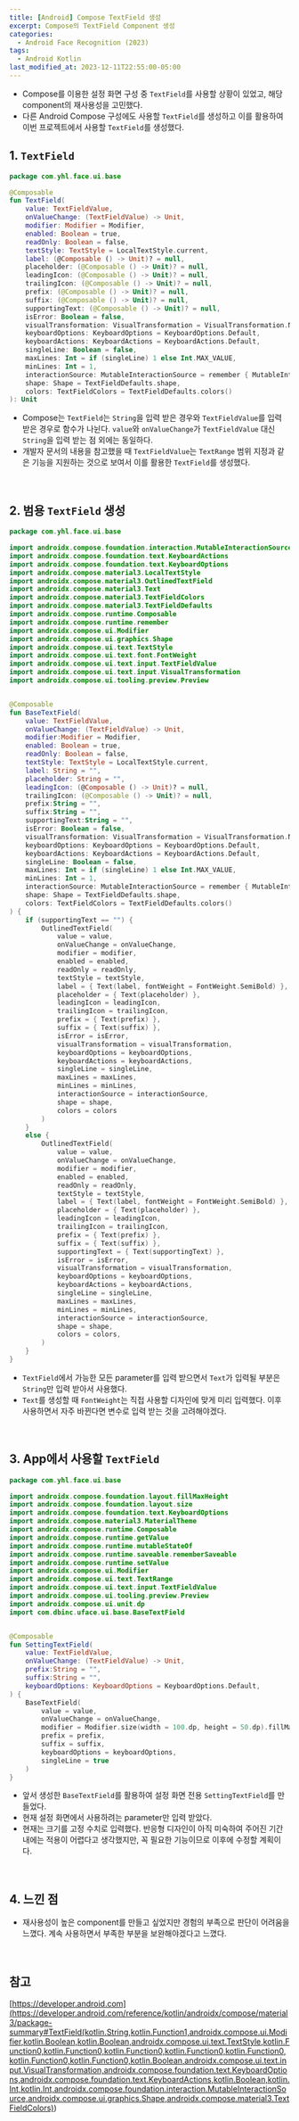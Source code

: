 ```yaml
---
title: [Android] Compose TextField 생성
excerpt: Compose의 TextField Component 생성
categories:
  - Android Face Recognition (2023)
tags:
  - Android Kotlin
last_modified_at: 2023-12-11T22:55:00-05:00
---
```


- Compose를 이용한 설정 화면 구성 중 `TextField`를 사용할 상황이 있었고, 해당 component의 재사용성을 고민했다.
- 다른 Android Compose 구성에도 사용할 `TextField`를 생성하고 이를 활용하여 이번 프로젝트에서 사용할 `TextField`를 생성했다.

## 1. `TextField`

```kotlin
package com.yhl.face.ui.base

@Composable
fun TextField(
    value: TextFieldValue,
    onValueChange: (TextFieldValue) -> Unit,
    modifier: Modifier = Modifier,
    enabled: Boolean = true,
    readOnly: Boolean = false,
    textStyle: TextStyle = LocalTextStyle.current,
    label: (@Composable () -> Unit)? = null,
    placeholder: (@Composable () -> Unit)? = null,
    leadingIcon: (@Composable () -> Unit)? = null,
    trailingIcon: (@Composable () -> Unit)? = null,
    prefix: (@Composable () -> Unit)? = null,
    suffix: (@Composable () -> Unit)? = null,
    supportingText: (@Composable () -> Unit)? = null,
    isError: Boolean = false,
    visualTransformation: VisualTransformation = VisualTransformation.None,
    keyboardOptions: KeyboardOptions = KeyboardOptions.Default,
    keyboardActions: KeyboardActions = KeyboardActions.Default,
    singleLine: Boolean = false,
    maxLines: Int = if (singleLine) 1 else Int.MAX_VALUE,
    minLines: Int = 1,
    interactionSource: MutableInteractionSource = remember { MutableInteractionSource() },
    shape: Shape = TextFieldDefaults.shape,
    colors: TextFieldColors = TextFieldDefaults.colors()
): Unit
```

- Compose는 `TextField`는 `String`을 입력 받은 경우와 `TextFieldValue`를 입력 받은 경우로 함수가 나뉜다. `value`와 `onValueChange`가 `TextFieldValue` 대신 `String`을 입력 받는 점 외에는 동일하다.
- 개발자 문서의 내용을 참고했을 때 `TextFieldValue`는 `TextRange` 범위 지정과 같은 기능을 지원하는 것으로 보여서 이를 활용한 `TextField`를 생성했다.

<br>

## 2. 범용 `TextField` 생성

```kotlin
package com.yhl.face.ui.base

import androidx.compose.foundation.interaction.MutableInteractionSource
import androidx.compose.foundation.text.KeyboardActions
import androidx.compose.foundation.text.KeyboardOptions
import androidx.compose.material3.LocalTextStyle
import androidx.compose.material3.OutlinedTextField
import androidx.compose.material3.Text
import androidx.compose.material3.TextFieldColors
import androidx.compose.material3.TextFieldDefaults
import androidx.compose.runtime.Composable
import androidx.compose.runtime.remember
import androidx.compose.ui.Modifier
import androidx.compose.ui.graphics.Shape
import androidx.compose.ui.text.TextStyle
import androidx.compose.ui.text.font.FontWeight
import androidx.compose.ui.text.input.TextFieldValue
import androidx.compose.ui.text.input.VisualTransformation
import androidx.compose.ui.tooling.preview.Preview


@Composable
fun BaseTextField(
    value: TextFieldValue,
    onValueChange: (TextFieldValue) -> Unit,
    modifier:Modifier = Modifier,
    enabled: Boolean = true,
    readOnly: Boolean = false,
    textStyle: TextStyle = LocalTextStyle.current,
    label: String = "",
    placeholder: String = "",
    leadingIcon: (@Composable () -> Unit)? = null,
    trailingIcon: (@Composable () -> Unit)? = null,
    prefix:String = "",
    suffix:String = "",
    supportingText:String = "",
    isError: Boolean = false,
    visualTransformation: VisualTransformation = VisualTransformation.None,
    keyboardOptions: KeyboardOptions = KeyboardOptions.Default,
    keyboardActions: KeyboardActions = KeyboardActions.Default,
    singleLine: Boolean = false,
    maxLines: Int = if (singleLine) 1 else Int.MAX_VALUE,
    minLines: Int = 1,
    interactionSource: MutableInteractionSource = remember { MutableInteractionSource() },
    shape: Shape = TextFieldDefaults.shape,
    colors: TextFieldColors = TextFieldDefaults.colors()
) {
    if (supportingText == "") {
        OutlinedTextField(
            value = value,
            onValueChange = onValueChange,
            modifier = modifier,
            enabled = enabled,
            readOnly = readOnly,
            textStyle = textStyle,
            label = { Text(label, fontWeight = FontWeight.SemiBold) },
            placeholder = { Text(placeholder) },
            leadingIcon = leadingIcon,
            trailingIcon = trailingIcon,
            prefix = { Text(prefix) },
            suffix = { Text(suffix) },
            isError = isError,
            visualTransformation = visualTransformation,
            keyboardOptions = keyboardOptions,
            keyboardActions = keyboardActions,
            singleLine = singleLine,
            maxLines = maxLines,
            minLines = minLines,
            interactionSource = interactionSource,
            shape = shape,
            colors = colors
        )
    }
    else {
        OutlinedTextField(
            value = value,
            onValueChange = onValueChange,
            modifier = modifier,
            enabled = enabled,
            readOnly = readOnly,
            textStyle = textStyle,
            label = { Text(label, fontWeight = FontWeight.SemiBold) },
            placeholder = { Text(placeholder) },
            leadingIcon = leadingIcon,
            trailingIcon = trailingIcon,
            prefix = { Text(prefix) },
            suffix = { Text(suffix) },
            supportingText = { Text(supportingText) },
            isError = isError,
            visualTransformation = visualTransformation,
            keyboardOptions = keyboardOptions,
            keyboardActions = keyboardActions,
            singleLine = singleLine,
            maxLines = maxLines,
            minLines = minLines,
            interactionSource = interactionSource,
            shape = shape,
            colors = colors,
        )
    }
}
```

- `TextField`에서 가능한 모든 parameter를 입력 받으면서 `Text`가 입력될 부분은 `String`만 입력 받아서 사용했다.
- `Text`를 생성할 때 `FontWeight`는 직접 사용할 디자인에 맞게 미리 입력했다. 이후 사용하면서 자주 바뀐다면 변수로 입력 받는 것을 고려해야겠다.

<br>

## 3. App에서 사용할 `TextField`

```kotlin
package com.yhl.face.ui.base

import androidx.compose.foundation.layout.fillMaxHeight
import androidx.compose.foundation.layout.size
import androidx.compose.foundation.text.KeyboardOptions
import androidx.compose.material3.MaterialTheme
import androidx.compose.runtime.Composable
import androidx.compose.runtime.getValue
import androidx.compose.runtime.mutableStateOf
import androidx.compose.runtime.saveable.rememberSaveable
import androidx.compose.runtime.setValue
import androidx.compose.ui.Modifier
import androidx.compose.ui.text.TextRange
import androidx.compose.ui.text.input.TextFieldValue
import androidx.compose.ui.tooling.preview.Preview
import androidx.compose.ui.unit.dp
import com.dbinc.uface.ui.base.BaseTextField


@Composable
fun SettingTextField(
    value: TextFieldValue,
    onValueChange: (TextFieldValue) -> Unit,
    prefix:String = "",
    suffix:String = "",
    keyboardOptions: KeyboardOptions = KeyboardOptions.Default,
) {
    BaseTextField(
        value = value,
        onValueChange = onValueChange,
        modifier = Modifier.size(width = 100.dp, height = 50.dp).fillMaxHeight(),
        prefix = prefix,
        suffix = suffix,
        keyboardOptions = keyboardOptions,
        singleLine = true
    )
}
```

- 앞서 생성한 `BaseTextField`를 활용하여 설정 화면 전용 `SettingTextField`를 만들었다.
- 현재 설정 화면에서 사용하려는 parameter만 입력 받았다.
- 현재는 크기를 고정 수치로 입력했다. 반응형 디자인이 아직 미숙하여 주어진 기간 내에는 적용이 어렵다고 생각했지만, 꼭 필요한 기능이므로 이후에 수정할 계획이다.

<br>

## 4. 느낀 점

- 재사용성이 높은 component를 만들고 싶었지만 경험의 부족으로 판단이 어려움을 느꼈다. 계속 사용하면서 부족한 부분을 보완해야겠다고 느꼈다.

<br>

## 참고

[https://developer.android.com](<https://developer.android.com/reference/kotlin/androidx/compose/material3/package-summary#TextField(kotlin.String,kotlin.Function1,androidx.compose.ui.Modifier,kotlin.Boolean,kotlin.Boolean,androidx.compose.ui.text.TextStyle,kotlin.Function0,kotlin.Function0,kotlin.Function0,kotlin.Function0,kotlin.Function0,kotlin.Function0,kotlin.Function0,kotlin.Boolean,androidx.compose.ui.text.input.VisualTransformation,androidx.compose.foundation.text.KeyboardOptions,androidx.compose.foundation.text.KeyboardActions,kotlin.Boolean,kotlin.Int,kotlin.Int,androidx.compose.foundation.interaction.MutableInteractionSource,androidx.compose.ui.graphics.Shape,androidx.compose.material3.TextFieldColors)>)
